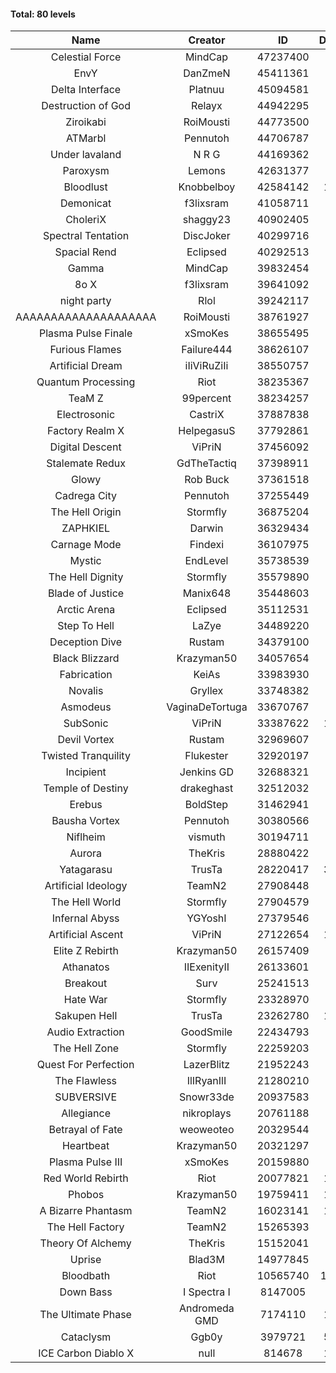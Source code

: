 #### Total: 80 levels

| Name | Creator | ID | Downloads | Likes |
|:---:|:---:|:---:|:---:|:---:|
| Celestial Force  | MindCap | 47237400 | 19848 | 2450
| EnvY | DanZmeN | 45411361 | 199364 | 18592
| Delta Interface | Platnuu | 45094581 | 56933 | 6048
| Destruction of God | Relayx | 44942295 | 56889 | 5600
| Ziroikabi | RoiMousti | 44773500 | 62860 | 5570
| ATMarbl | Pennutoh | 44706787 | 50792 | 4888
| Under lavaland | N R G | 44169362 | 211543 | 19356
| Paroxysm | Lemons | 42631377 | 109240 | 9740
| Bloodlust | Knobbelboy | 42584142 | 1651723 | 173845
| Demonicat | f3lixsram | 41058711 | 126819 | 10361
| CholeriX | shaggy23 | 40902405 | 122906 | 9802
| Spectral Tentation | DiscJoker | 40299716 | 104319 | 7133
| Spacial Rend | Eclipsed | 40292513 | 57596 | 4962
| Gamma | MindCap | 39832454 | 108591 | 9853
| 8o X | f3lixsram | 39641092 | 190052 | 15464
| night party | Rlol | 39242117 | 41957 | 4230
| AAAAAAAAAAAAAAAAAAAA | RoiMousti | 38761927 | 210928 | 13930
| Plasma Pulse Finale | xSmoKes | 38655495 | 146447 | 13640
| Furious Flames | Failure444 | 38626107 | 39553 | 3140
| Artificial Dream | iIiViRuZiIi | 38550757 | 56871 | 4855
| Quantum Processing | Riot | 38235367 | 455789 | 34004
| TeaM Z | 99percent | 38234257 | 67676 | 5479
| Electrosonic | CastriX | 37887838 | 105796 | 9725
| Factory Realm X | HelpegasuS | 37792861 | 29047 | 3146
| Digital Descent | ViPriN | 37456092 | 814681 | 78825
| Stalemate Redux | GdTheTactiq | 37398911 | 197673 | 15081
| Glowy | Rob Buck | 37361518 | 190324 | 20063
| Cadrega City | Pennutoh | 37255449 | 123670 | 11572
| The Hell Origin | Stormfly | 36875204 | 97194 | 8263
| ZAPHKIEL | Darwin | 36329434 | 252824 | 28815
| Carnage Mode | Findexi | 36107975 | 414085 | 40224
| Mystic | EndLevel | 35738539 | 147494 | 14061
| The Hell Dignity | Stormfly | 35579890 | 135881 | 12145
| Blade of Justice | Manix648 | 35448603 | 799816 | 85963
| Arctic Arena | Eclipsed | 35112531 | 86803 | 6796
| Step To Hell | LaZye | 34489220 | 135412 | 14319
| Deception Dive | Rustam | 34379100 | 363386 | 22431
| Black Blizzard | Krazyman50 | 34057654 | 975560 | 99552
| Fabrication | KeiAs | 33983930 | 40352 | 4768
| Novalis | Gryllex | 33748382 | 215210 | 19832
| Asmodeus | VaginaDeTortuga | 33670767 | 31082 | 3142
| SubSonic | ViPriN | 33387622 | 1655674 | 128198
| Devil Vortex | Rustam | 32969607 | 247349 | 22867
| Twisted Tranquility | Flukester | 32920197 | 191789 | 19254
| Incipient | Jenkins GD | 32688321 | 50545 | 4748
| Temple of Destiny | drakeghast | 32512032 | 137414 | 13599
| Erebus | BoldStep | 31462941 | 593977 | 56539
| Bausha Vortex | Pennutoh | 30380566 | 289107 | 26621
| Niflheim | vismuth | 30194711 | 284765 | 22611
| Aurora | TheKris | 28880422 | 199255 | 18851
| Yatagarasu  | TrusTa | 28220417 | 3919467 | 384888
| Artificial Ideology | TeamN2 | 27908448 | 325626 | 33377
| The Hell World | Stormfly | 27904579 | 328755 | 24900
| Infernal Abyss | YGYoshI | 27379546 | 348719 | 35375
| Artificial Ascent | ViPriN | 27122654 | 1606912 | 146748
| Elite Z Rebirth | Krazyman50 | 26157409 | 550069 | 37529
| Athanatos | IIExenityII | 26133601 | 371258 | 42939
| Breakout | Surv | 25241513 | 261257 | 26946
| Hate War | Stormfly | 23328970 | 172476 | 13493
| Sakupen Hell | TrusTa | 23262780 | 1826792 | 140290
| Audio Extraction | GoodSmile | 22434793 | 294853 | 28940
| The Hell Zone | Stormfly | 22259203 | 323108 | 21472
| Quest For Perfection | LazerBlitz | 21952243 | 283845 | 25886
| The Flawless | IlIRyanIlI | 21280210 | 229473 | 21594
| SUBVERSIVE | Snowr33de | 20937583 | 91585 | 12695
| Allegiance | nikroplays | 20761188 | 308017 | 34772
| Betrayal of Fate | weoweoteo | 20329544 | 473446 | 45786
| Heartbeat | Krazyman50 | 20321297 | 818086 | 75236
| Plasma Pulse III | xSmoKes | 20159880 | 239172 | 24442
| Red World Rebirth | Riot | 20077821 | 1770730 | 123454
| Phobos | Krazyman50 | 19759411 | 1523683 | 141968
| A Bizarre Phantasm | TeamN2 | 16023141 | 1051801 | 108725
| The Hell Factory | TeamN2 | 15265393 | 850836 | 87563
| Theory Of Alchemy | TheKris | 15152041 | 193806 | 14933
| Uprise | Blad3M | 14977845 | 214677 | 20526
| Bloodbath | Riot | 10565740 | 11009051 | 1049274
| Down Bass | I Spectra I | 8147005 | 637056 | 59783
| The Ultimate Phase | Andromeda GMD | 7174110 | 1933381 | 207607
| Cataclysm | Ggb0y | 3979721 | 5725301 | 491233
| ICE Carbon Diablo X | null | 814678 | 1056419 | 79566
